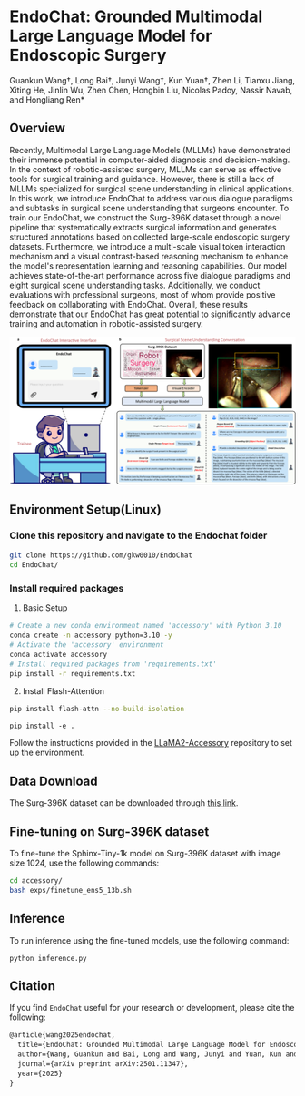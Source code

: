 # EndoChat: Grounded Multimodal Large Language Model for Endoscopic Surgery
Guankun Wang†, Long Bai†, Junyi Wang†, Kun Yuan†, Zhen Li, Tianxu Jiang, Xiting He, Jinlin Wu, Zhen Chen, Hongbin Liu, Nicolas Padoy, Nassir Navab, and Hongliang Ren* <br/>

## Overview
Recently, Multimodal Large Language Models (MLLMs) have demonstrated their immense potential in computer-aided diagnosis and decision-making. In the context of robotic-assisted surgery, MLLMs can serve as effective tools for surgical training and guidance. However, there is still a lack of MLLMs specialized for surgical scene understanding in clinical applications. In this work, we introduce EndoChat to address various dialogue paradigms and subtasks in surgical scene understanding that surgeons encounter. To train our EndoChat, we construct the Surg-396K dataset through a novel pipeline that systematically extracts surgical information and generates structured annotations based on collected large-scale endoscopic surgery datasets. Furthermore, we introduce a multi-scale visual token interaction mechanism and a visual contrast-based reasoning mechanism to enhance the model's representation learning and reasoning capabilities. Our model achieves state-of-the-art performance across five dialogue paradigms and eight surgical scene understanding tasks. Additionally, we conduct evaluations with professional surgeons, most of whom provide positive feedback on collaborating with EndoChat. Overall, these results demonstrate that our EndoChat has great potential to significantly advance training and automation in robotic-assisted surgery.
<p align="center">
  <img 
    width="1000"
    src="./figures/overview.png"
  >
</p>



## Environment Setup(Linux)
### Clone this repository and navigate to the Endochat folder
```bash
git clone https://github.com/gkw0010/EndoChat
cd EndoChat/
```

### Install required packages
1. Basic Setup
```bash
# Create a new conda environment named 'accessory' with Python 3.10
conda create -n accessory python=3.10 -y
# Activate the 'accessory' environment
conda activate accessory
# Install required packages from 'requirements.txt'
pip install -r requirements.txt
```
2. Install Flash-Attention
```bash
pip install flash-attn --no-build-isolation
```
```Shell
pip install -e .
```
Follow the instructions provided in the [LLaMA2-Accessory](https://github.com/Alpha-VLLM/LLaMA2-Accessory) repository to set up the environment.

## Data Download
The Surg-396K dataset can be downloaded through [this link](https://mycuhk-my.sharepoint.com/:f:/g/personal/1155180074_link_cuhk_edu_hk/Eo_sCGxP1ZRKu72NT10fQhkBrJCg9brRs_D_peG7EaxPIg?e=nVvOyQ).

## Fine-tuning on Surg-396K dataset
To fine-tune the Sphinx-Tiny-1k model on Surg-396K dataset with image size 1024, use the following commands:
```bash
cd accessory/
bash exps/finetune_ens5_13b.sh
```
## Inference
To run inference using the fine-tuned models, use the following command:
```Shell
python inference.py
```
## Citation

If you find ``EndoChat`` useful for your research or development, please cite the following:

```latex
@article{wang2025endochat,
  title={EndoChat: Grounded Multimodal Large Language Model for Endoscopic Surgery},
  author={Wang, Guankun and Bai, Long and Wang, Junyi and Yuan, Kun and Li, Zhen and Jiang, Tianxu and He, Xiting and Wu, Jinlin and Chen, Zhen and Lei, Zhen and others},
  journal={arXiv preprint arXiv:2501.11347},
  year={2025}
}
```




